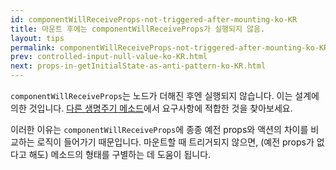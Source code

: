 ```yaml
---
id: componentWillReceiveProps-not-triggered-after-mounting-ko-KR
title: 마운트 후에는 componentWillReceiveProps가 실행되지 않음.
layout: tips
permalink: componentWillReceiveProps-not-triggered-after-mounting-ko-KR.html
prev: controlled-input-null-value-ko-KR.html
next: props-in-getInitialState-as-anti-pattern-ko-KR.html
---
```


`componentWillReceiveProps`는 노드가 더해진 후엔 실행되지 않습니다. 이는 설계에 의한 것입니다. [다른 생명주기 메소드](/docs/component-specs-ko-KR.html)에서 요구사항에 적합한 것을 찾아보세요.

이러한 이유는 `componentWillReceiveProps`에 종종 예전 props와 액션의 차이를 비교하는 로직이 들어가기 때문입니다. 마운트할 때 트리거되지 않으면, (예전 props가 없다고 해도) 메소드의 형태를 구별하는 데 도움이 됩니다.

